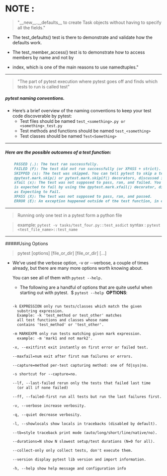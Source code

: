 # NOTE : 

><p>"__new__.__defaults__ to create Task objects without having to specify all the fields."

- The test_defaults() test is there to demonstrate and validate how the defaults work.

- The test_member_access() test is to demonstrate how to access members by name and not by

- index, which is one of the main reasons to use namedtuples."


---

> "The part of pytest execution where pytest goes off and finds which tests to run is called test"

##### pytest naming conventions. 
    
- Here’s a brief overview of the naming conventions to keep your test code discoverable by pytest:
    - Test files should be named `test_<something>.py or <something>_test.py`
    - Test methods and functions should be named `test_<something>`
    - Test classes should be named `Test<Something>`

----

##### Here are the possible outcomes of a test function:
    
```markdown 
    PASSED (.): The test ran successfully.
    FAILED (F): The test did not run successfully (or XPASS + strict).
    SKIPPED (s): The test was skipped. You can tell pytest to skip a test by using either the
    @pytest.mark.skip() or pytest.mark.skipif() decorators, discussed in ​Skipping Tests​.
    xfail (x): The test was not supposed to pass, ran, and failed. You can tell pytest that a test
    is expected to fail by using the @pytest.mark.xfail() decorator, discussed in ​Marking Tests
    as Expecting to Fail​.
    XPASS (X): The test was not supposed to pass, ran, and passed.
    ERROR (E): An exception happened outside of the test function, in either a fixture
```
---
> Running only one test in a pytest form a python file 
    
    
> example: `pytest​​ ​​-v​​ ​​tasks/test_four.py::test_asdict`
syntax : `pytest <test_file_name>::test_name`

---

#####Using Options

> pytest [options] [file_or_dir] [file_or_dir] [...]

- We’ve used the verbose option, -v or --verbose, a couple of times already, but there are many
    more options worth knowing about.
    
    You can see all of them with `pytest --help.`
    
    - The following are a handful of options that are quite useful when starting out with pytest. 
    ​  ​$ ​​`pytest​​ ​​--help`​
    ​  ​
    **OPTIONS**: 
    ```markdown
    ​ 
    -k EXPRESSION only run tests/classes which match the given
    ​  substring expression.
    ​  Example: -k 'test_method or test_other' matches
    ​  all test functions and classes whose name
    ​  contains 'test_method' or 'test_other'.
    
    ​-m MARKEXPR only run tests matching given mark expression.
    ​  example: -m 'mark1 and not mark2'.
    
    ​-x, --exitfirst exit instantly on first error or failed test.
    
    ​--maxfail=num exit after first num failures or errors.
    
    ​--capture=method per-test capturing method: one of fd|sys|no.
    
    -s shortcut for --capture=no.
    
    ​--lf, --last-failed rerun only the tests that failed last time
    ​  (or all if none failed)
    
    ​--ff, --failed-first run all tests but run the last failures first.
    
    ​-v, --verbose increase verbosity.
    
    ​-q, --quiet decrease verbosity.
    
    ​-l, --showlocals show locals in tracebacks (disabled by default).
    
    ​--tb=style traceback print mode (auto/long/short/line/native/no).
    
    ​--durations=N show N slowest setup/test durations (N=0 for all).
    
    ​--collect-only only collect tests, don't execute them.
    
    ​--version display pytest lib version and import information.
    
    ​-h, --help show help message and configuration info

    ```